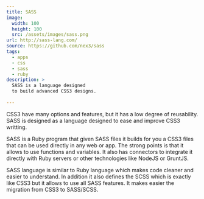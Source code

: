 ```yaml
---
title: SASS
image: 
  width: 100
  height: 100
  src: /assets/images/sass.png
url: http://sass-lang.com/
source: https://github.com/nex3/sass
tags:
  - apps
  - css
  - sass
  - ruby
description: >
  SASS is a language designed
  to build advanced CSS3 designs.
  
---
```

CSS3 have many options and features,
but it has a low degree of reusability.
SASS is designed as a language
designed to ease and improve
CSS3 writting.

SASS is a Ruby program that
given SASS files
it builds for you a CSS3 files
that can be used directly in any web or app.
The strong points is that
it allows to use functions and variables.
It also has connectors to integrate
it directly with Ruby servers or
other technologies like NodeJS or GruntJS.

SASS language is similar to Ruby language
which makes code cleaner and easier to understand.
In addition it also defines the SCSS
which is exactly like CSS3 but 
it allows to use all SASS features.
It makes easier the migration from CSS3 
to SASS/SCSS.
